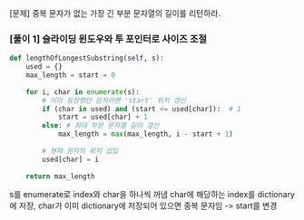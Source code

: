 [문제] 중복 문자가 없는 가장 긴 부분 문자열의 길이를 리턴하라.

### [풀이 1] 슬라이딩 윈도우와 투 포인터로 사이즈 조절
```python
def lengthOfLongestSubstring(self, s):
    used = {}
    max_length = start = 0
      
    for i, char in enumerate(s):
        # 이미 등장했던 문자라면 'start' 위치 갱신
        if (char in used) and (start <= used[char]):  # 1
            start = used[char] + 1
        else: # 최대 부분 문자열 길이 갱신
            max_length = max(max_length, i - start + 1)
        
        # 현재 문자의 위치 삽입
        used[char] = i
    
    return max_length
```

s를 enumerate로 index와 char을 하나씩 꺼냄 
char에 해당하는 index를 dictionary에 저장, char가 이미 dictionary에 저장되어 있으면 중복 문자임 -> start를 변경
